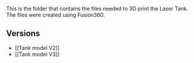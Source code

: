 This is the folder that contains the files needed to 3D print the Laser Tank. The files were created using Fusion360.

## Versions

- [[Tank model V2]]
- [[Tank model V3]]